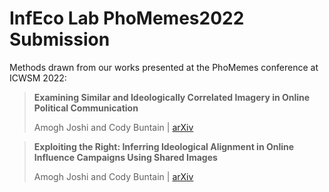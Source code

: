 # InfEco Lab PhoMemes2022 Submission

Methods drawn from our works presented at the PhoMemes conference at ICWSM 2022:

> **Examining Similar and Ideologically Correlated Imagery in Online Political Communication**
>
> Amogh Joshi and Cody Buntain | [arXiv](https://arxiv.org/abs/2110.01183)

> **Exploiting the Right: Inferring Ideological Alignment in Online Influence Campaigns Using Shared Images**
> 
> Amogh Joshi and Cody Buntain | [arXiv](https://arxiv.org/abs/2204.06453)




